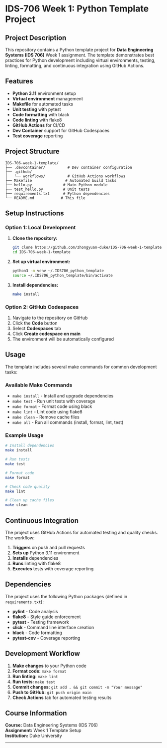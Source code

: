 # IDS-706 Week 1: Python Template Project

## Project Description

This repository contains a Python template project for **Data Engineering Systems (IDS 706)** Week 1 assignment. The template demonstrates best practices for Python development including virtual environments, testing, linting, formatting, and continuous integration using GitHub Actions.

## Features

- **Python 3.11** environment setup
- **Virtual environment** management
- **Makefile** for automated tasks
- **Unit testing** with pytest
- **Code formatting** with black
- **Code linting** with flake8
- **GitHub Actions** for CI/CD
- **Dev Container** support for GitHub Codespaces
- **Test coverage** reporting

## Project Structure

```
IDS-706-week-1-template/
├── .devcontainer/          # Dev container configuration
├── .github/
│   └── workflows/          # GitHub Actions workflows
├── Makefile               # Automated build tasks
├── hello.py              # Main Python module
├── test_hello.py         # Unit tests
├── requirements.txt      # Python dependencies
└── README.md            # This file
```

## Setup Instructions

### Option 1: Local Development

1. **Clone the repository:**
   ```bash
   git clone https://github.com/zhongyuan-duke/IDS-706-week-1-template.git
   cd IDS-706-week-1-template
   ```

2. **Set up virtual environment:**
   ```bash
   python3 -m venv ~/.IDS706_python_template
   source ~/.IDS706_python_template/bin/activate
   ```

3. **Install dependencies:**
   ```bash
   make install
   ```

### Option 2: GitHub Codespaces

1. Navigate to the repository on GitHub
2. Click the **Code** button
3. Select **Codespaces** tab
4. Click **Create codespace on main**
5. The environment will be automatically configured

## Usage

The template includes several make commands for common development tasks:

### Available Make Commands

- `make install` - Install and upgrade dependencies
- `make test` - Run unit tests with coverage
- `make format` - Format code using black
- `make lint` - Lint code using flake8
- `make clean` - Remove cache files
- `make all` - Run all commands (install, format, lint, test)

### Example Usage

```bash
# Install dependencies
make install

# Run tests
make test

# Format code
make format

# Check code quality
make lint

# Clean up cache files
make clean
```

## Continuous Integration

The project uses GitHub Actions for automated testing and quality checks. The workflow:

1. **Triggers** on push and pull requests
2. **Sets up** Python 3.11 environment
3. **Installs** dependencies
4. **Runs** linting with flake8
5. **Executes** tests with coverage reporting

## Dependencies

The project uses the following Python packages (defined in `requirements.txt`):

- **pylint** - Code analysis
- **flake8** - Style guide enforcement
- **pytest** - Testing framework
- **click** - Command line interface creation
- **black** - Code formatting
- **pytest-cov** - Coverage reporting

## Development Workflow

1. **Make changes** to your Python code
2. **Format code:** `make format`
3. **Run linting:** `make lint`
4. **Run tests:** `make test`
5. **Commit changes:** `git add . && git commit -m "Your message"`
6. **Push to GitHub:** `git push origin main`
7. **Check Actions** tab for automated testing results


## Course Information

**Course:** Data Engineering Systems (IDS 706)  
**Assignment:** Week 1 Template Setup  
**Institution:** Duke University

---
